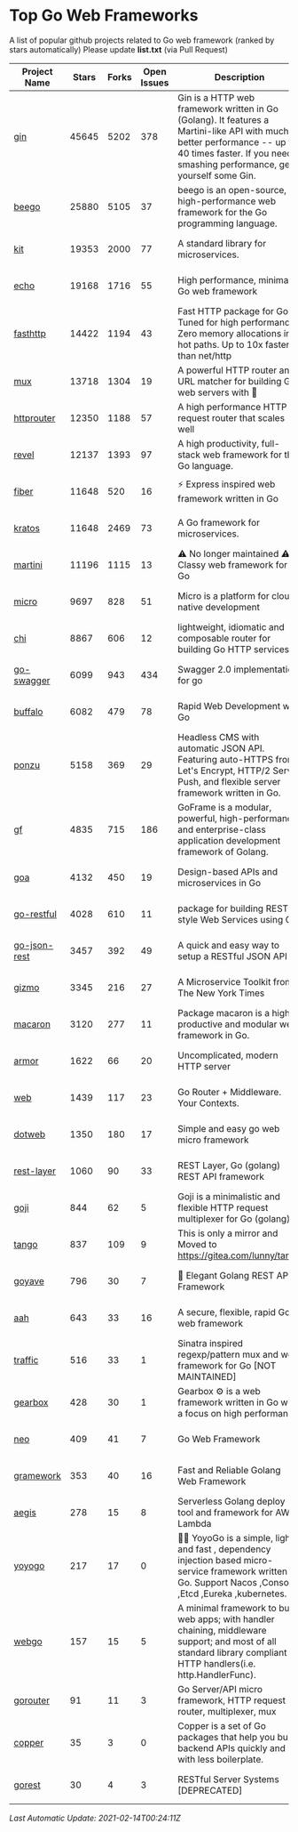 # Top Go Web Frameworks
A list of popular github projects related to Go web framework (ranked by stars automatically)
Please update **list.txt** (via Pull Request)

| Project Name | Stars | Forks | Open Issues | Description | Last Commit |
| ------------ | ----- | ----- | ----------- | ----------- | ----------- |
| [gin](https://github.com/gin-gonic/gin) | 45645 | 5202 | 378 | Gin is a HTTP web framework written in Go (Golang). It features a Martini-like API with much better performance -- up to 40 times faster. If you need smashing performance, get yourself some Gin. | 2021-02-08 15:24:22 |
| [beego](https://github.com/beego/beego) | 25880 | 5105 | 37 | beego is an open-source, high-performance web framework for the Go programming language. | 2021-02-10 04:30:22 |
| [kit](https://github.com/go-kit/kit) | 19353 | 2000 | 77 | A standard library for microservices. | 2021-02-09 17:31:23 |
| [echo](https://github.com/labstack/echo) | 19168 | 1716 | 55 | High performance, minimalist Go web framework | 2021-02-11 18:35:16 |
| [fasthttp](https://github.com/valyala/fasthttp) | 14422 | 1194 | 43 | Fast HTTP package for Go. Tuned for high performance. Zero memory allocations in hot paths. Up to 10x faster than net/http | 2021-02-12 09:47:38 |
| [mux](https://github.com/gorilla/mux) | 13718 | 1304 | 19 | A powerful HTTP router and URL matcher for building Go web servers with 🦍 | 2020-09-12 19:20:56 |
| [httprouter](https://github.com/julienschmidt/httprouter) | 12350 | 1188 | 57 | A high performance HTTP request router that scales well | 2020-09-21 13:50:23 |
| [revel](https://github.com/revel/revel) | 12137 | 1393 | 97 | A high productivity, full-stack web framework for the Go language. | 2020-07-12 05:57:36 |
| [fiber](https://github.com/gofiber/fiber) | 11648 | 520 | 16 | ⚡️ Express inspired web framework written in Go | 2021-02-09 12:02:27 |
| [kratos](https://github.com/go-kratos/kratos) | 11648 | 2469 | 73 | A Go framework for microservices. | 2021-02-12 16:55:09 |
| [martini](https://github.com/go-martini/martini) | 11196 | 1115 | 13 | ⚠️ No longer maintained ⚠️  Classy web framework for Go | 2017-01-21 21:58:54 |
| [micro](https://github.com/micro/micro) | 9697 | 828 | 51 | Micro is a platform for cloud native development | 2021-02-12 15:08:36 |
| [chi](https://github.com/go-chi/chi) | 8867 | 606 | 12 | lightweight, idiomatic and composable router for building Go HTTP services | 2021-02-10 19:44:42 |
| [go-swagger](https://github.com/go-swagger/go-swagger) | 6099 | 943 | 434 | Swagger 2.0 implementation for go | 2021-02-09 14:42:17 |
| [buffalo](https://github.com/gobuffalo/buffalo) | 6082 | 479 | 78 | Rapid Web Development w/ Go | 2021-01-18 12:48:47 |
| [ponzu](https://github.com/ponzu-cms/ponzu) | 5158 | 369 | 29 | Headless CMS with automatic JSON API. Featuring auto-HTTPS from Let's Encrypt, HTTP/2 Server Push, and flexible server framework written in Go. | 2020-01-02 00:14:32 |
| [gf](https://github.com/gogf/gf) | 4835 | 715 | 186 | GoFrame is a modular, powerful, high-performance and enterprise-class application development framework of Golang.  | 2021-02-07 02:32:18 |
| [goa](https://github.com/goadesign/goa) | 4132 | 450 | 19 | Design-based APIs and microservices in Go | 2021-02-08 18:21:10 |
| [go-restful](https://github.com/emicklei/go-restful) | 4028 | 610 | 11 | package for building REST-style Web Services using Go | 2020-11-10 21:14:31 |
| [go-json-rest](https://github.com/ant0ine/go-json-rest) | 3457 | 392 | 49 | A quick and easy way to setup a RESTful JSON API | 2017-09-13 04:12:08 |
| [gizmo](https://github.com/nytimes/gizmo) | 3345 | 216 | 27 | A Microservice Toolkit from The New York Times | 2020-08-25 21:02:25 |
| [macaron](https://github.com/go-macaron/macaron) | 3120 | 277 | 11 | Package macaron is a high productive and modular web framework in Go. | 2020-11-13 12:00:30 |
| [armor](https://github.com/labstack/armor) | 1622 | 66 | 20 | Uncomplicated, modern HTTP server | 2019-08-03 18:10:09 |
| [web](https://github.com/gocraft/web) | 1439 | 117 | 23 | Go Router + Middleware. Your Contexts. | 2019-02-07 15:06:52 |
| [dotweb](https://github.com/devfeel/dotweb) | 1350 | 180 | 17 | Simple and easy go web micro framework | 2021-01-29 00:59:21 |
| [rest-layer](https://github.com/rs/rest-layer) | 1060 | 90 | 33 | REST Layer, Go (golang) REST API framework | 2019-12-05 10:17:11 |
| [goji](https://github.com/goji/goji) | 844 | 62 | 5 | Goji is a minimalistic and flexible HTTP request multiplexer for Go (golang) | 2019-01-26 23:58:29 |
| [tango](https://github.com/lunny/tango) | 837 | 109 | 9 | This is only a mirror and Moved to https://gitea.com/lunny/tango | 2019-05-17 03:31:10 |
| [goyave](https://github.com/System-Glitch/goyave) | 796 | 30 | 7 | 🍐 Elegant Golang REST API Framework | 2020-12-29 12:58:59 |
| [aah](https://github.com/go-aah/aah) | 643 | 33 | 16 | A secure, flexible, rapid Go web framework | 2020-09-02 02:31:20 |
| [traffic](https://github.com/gravityblast/traffic) | 516 | 33 | 1 | Sinatra inspired regexp/pattern mux and web framework for Go [NOT MAINTAINED] | 2015-11-26 21:31:07 |
| [gearbox](https://github.com/gogearbox/gearbox) | 428 | 30 | 1 | Gearbox :gear: is a web framework written in Go with a focus on high performance | 2021-02-10 23:26:31 |
| [neo](https://github.com/ivpusic/neo) | 409 | 41 | 7 | Go Web Framework | 2017-08-14 23:54:31 |
| [gramework](https://github.com/gramework/gramework) | 353 | 40 | 16 | Fast and Reliable Golang Web Framework | 2020-01-21 17:51:59 |
| [aegis](https://github.com/tmaiaroto/aegis) | 278 | 15 | 8 | Serverless Golang deploy tool and framework for AWS Lambda | 2019-07-28 17:59:41 |
| [yoyogo](https://github.com/yoyofx/yoyogo) | 217 | 17 | 0 | 🦄🌈 YoyoGo is a simple, light and fast , dependency injection based micro-service framework written in Go. Support Nacos ,Consoul ,Etcd ,Eureka ,kubernetes. | 2021-02-02 10:29:36 |
| [webgo](https://github.com/bnkamalesh/webgo) | 157 | 15 | 5 | A minimal framework to build web apps; with handler chaining, middleware support; and most of all standard library compliant HTTP handlers(i.e. http.HandlerFunc). | 2021-02-13 14:26:31 |
| [gorouter](https://github.com/vardius/gorouter) | 91 | 11 | 3 | Go Server/API micro framework, HTTP request router, multiplexer, mux | 2020-11-27 11:13:46 |
| [copper](https://github.com/tusharsoni/copper) | 35 | 3 | 0 | Copper is a set of Go packages that help you build backend APIs quickly and with less boilerplate. | 2020-09-14 13:55:44 |
| [gorest](https://github.com/tideland/gorest) | 30 | 4 | 3 | RESTful Server Systems [DEPRECATED] | 2017-11-10 13:00:37 |

*Last Automatic Update: 2021-02-14T00:24:11Z*